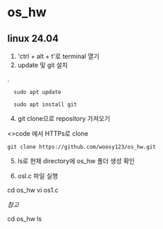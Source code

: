 # os_hw
## linux 24.04 

1. 'ctrl + alt + t'로 terminal 열기
2. update 및 git 설치

.

      sudo apt update

      sudo apt install git
  
4. git clone으로 repository 가져오기

  <>code 에서 HTTPs로 clone
   
    git clone https://github.com/woosy123/os_hw.git

5. ls로 현재 directory에 os_hw 폴더 생성 확인

6.  osl.c 파일 실행
 
  cd os_hw
  vi os1.c

*참고*

  cd os_hw
  ls

